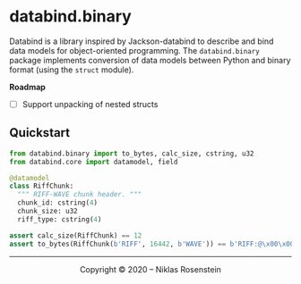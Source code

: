 # databind.binary

Databind is a library inspired by Jackson-databind to describe and bind data models for
object-oriented programming. The `databind.binary` package implements conversion of data
models between Python and binary format (using the `struct` module).

__Roadmap__

* [ ] Support unpacking of nested structs

## Quickstart

```python
from databind.binary import to_bytes, calc_size, cstring, u32
from databind.core import datamodel, field

@datamodel
class RiffChunk:
  """ RIFF-WAVE chunk header. """
  chunk_id: cstring(4)
  chunk_size: u32
  riff_type: cstring(4)

assert calc_size(RiffChunk) == 12
assert to_bytes(RiffChunk(b'RIFF', 16442, b'WAVE')) == b'RIFF:@\x00\x00WAVE'
```

---

<p align="center">Copyright &copy; 2020 &ndash; Niklas Rosenstein</p>
